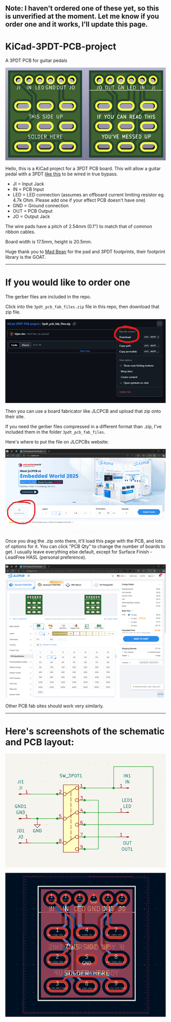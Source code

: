 ## Note: I haven't ordered one of these yet, so this is unverified at the moment. Let me know if you order one and it works, I'll update this page.

# KiCad-3PDT-PCB-project
A 3PDT PCB for guitar pedals

![](./images/3pdt_render.png)

Hello, this is a KiCad project for a 3PDT PCB board.
This will allow a guitar pedal with a 3PDT [like this](https://stompboxparts.com/footswitches/3pdt-footswitch-solder-lug-vimex/) to be wired in true bypass.

* JI = Input Jack
* IN = PCB Input
* LED = LED connection (assumes an offboard current limiting resistor eg. 4.7k Ohm. Please add one if your effect PCB doesn't have one)
* GND = Ground connection
* OUT = PCB Output
* JO = Output Jack

The wire pads have a pitch of 2.54mm (0.1") to match that of common ribbon cables.

Board width is 17.5mm, height is 20.5mm.

Huge thank you to [Mad Bean](https://www.madbeanpedals.com/) for the pad and 3PDT footprints, their footprint library is the GOAT.

---

# If you would like to order one

The gerber files are included in the repo.

Click into the `3pdt_pcb_fab_files.zip` file in this repo, then download that zip file.

![](./images/where_to_download_zip.png)

Then you can use a board fabricator like JLCPCB and upload that zip onto their site.

If you need the gerber files compressed in a different format than .zip, I've included them in the folder `3pdt_pcb_fab_files`.

Here's where to put the file on JLCPCBs website:

![](./images/JLCPCB_website.png)

Once you drag the .zip onto there, it'll load this page with the PCB, and lots of options for it.
You can click "PCB Qty" to change the number of boards to get. I usually leave everything else default,
except for Surface Finish - LeadFree HASL (personal preference).

![](./images/JLCPCB_board_page.png)

Other PCB fab sites should work very similarly.

---

# Here's screenshots of the schematic and PCB layout:

![](./images/schematic.png)

![](./images/pcb_layout.png)